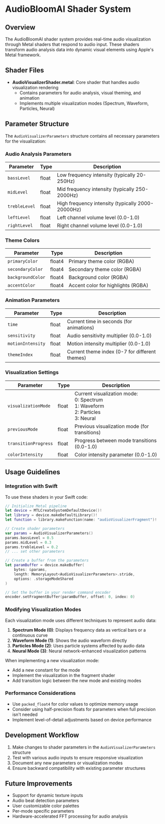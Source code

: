 # AudioBloomAI Shader System

## Overview

The AudioBloomAI shader system provides real-time audio visualization through Metal shaders that respond to audio input. These shaders transform audio analysis data into dynamic visual elements using Apple's Metal framework.

## Shader Files

- **AudioVisualizerShader.metal**: Core shader that handles audio visualization rendering
  - Contains parameters for audio analysis, visual theming, and animation
  - Implements multiple visualization modes (Spectrum, Waveform, Particles, Neural)

## Parameter Structure

The `AudioVisualizerParameters` structure contains all necessary parameters for the visualization:

### Audio Analysis Parameters

| Parameter | Type | Description |
|-----------|------|-------------|
| `bassLevel` | float | Low frequency intensity (typically 20-250Hz) |
| `midLevel` | float | Mid frequency intensity (typically 250-2000Hz) |
| `trebleLevel` | float | High frequency intensity (typically 2000-20000Hz) |
| `leftLevel` | float | Left channel volume level (0.0-1.0) |
| `rightLevel` | float | Right channel volume level (0.0-1.0) |

### Theme Colors

| Parameter | Type | Description |
|-----------|------|-------------|
| `primaryColor` | float4 | Primary theme color (RGBA) |
| `secondaryColor` | float4 | Secondary theme color (RGBA) |
| `backgroundColor` | float4 | Background color (RGBA) |
| `accentColor` | float4 | Accent color for highlights (RGBA) |

### Animation Parameters

| Parameter | Type | Description |
|-----------|------|-------------|
| `time` | float | Current time in seconds (for animations) |
| `sensitivity` | float | Audio sensitivity multiplier (0.0-1.0) |
| `motionIntensity` | float | Motion intensity multiplier (0.0-1.0) |
| `themeIndex` | float | Current theme index (0-7 for different themes) |

### Visualization Settings

| Parameter | Type | Description |
|-----------|------|-------------|
| `visualizationMode` | float | Current visualization mode:<br>0: Spectrum<br>1: Waveform<br>2: Particles<br>3: Neural |
| `previousMode` | float | Previous visualization mode (for transitions) |
| `transitionProgress` | float | Progress between mode transitions (0.0-1.0) |
| `colorIntensity` | float | Color intensity parameter (0.0-1.0) |

## Usage Guidelines

### Integration with Swift

To use these shaders in your Swift code:

```swift
// Initialize Metal pipeline
let device = MTLCreateSystemDefaultDevice()!
let library = device.makeDefaultLibrary()!
let function = library.makeFunction(name: "audioVisualizerFragment")!

// Create shader parameters
var params = AudioVisualizerParameters()
params.bassLevel = 0.5
params.midLevel = 0.3
params.trebleLevel = 0.2
// ... set other parameters

// Create a buffer from the parameters
let paramBuffer = device.makeBuffer(
    bytes: &params,
    length: MemoryLayout<AudioVisualizerParameters>.stride,
    options: .storageModeShared
)

// Set the buffer in your render command encoder
encoder.setFragmentBuffer(paramBuffer, offset: 0, index: 0)
```

### Modifying Visualization Modes

Each visualization mode uses different techniques to represent audio data:

1. **Spectrum Mode (0)**: Displays frequency data as vertical bars or a continuous curve
2. **Waveform Mode (1)**: Shows the audio waveform directly
3. **Particles Mode (2)**: Uses particle systems affected by audio data
4. **Neural Mode (3)**: Neural network-enhanced visualization patterns

When implementing a new visualization mode:
- Add a new constant for the mode
- Implement the visualization in the fragment shader
- Add transition logic between the new mode and existing modes

### Performance Considerations

- Use `packed_float4` for color values to optimize memory usage
- Consider using half-precision floats for parameters when full precision isn't needed
- Implement level-of-detail adjustments based on device performance

## Development Workflow

1. Make changes to shader parameters in the `AudioVisualizerParameters` structure
2. Test with various audio inputs to ensure responsive visualization
3. Document any new parameters or visualization modes
4. Ensure backward compatibility with existing parameter structures

## Future Improvements

- Support for dynamic texture inputs
- Audio beat detection parameters
- User customizable color palettes
- Per-mode specific parameters
- Hardware-accelerated FFT processing for audio analysis

